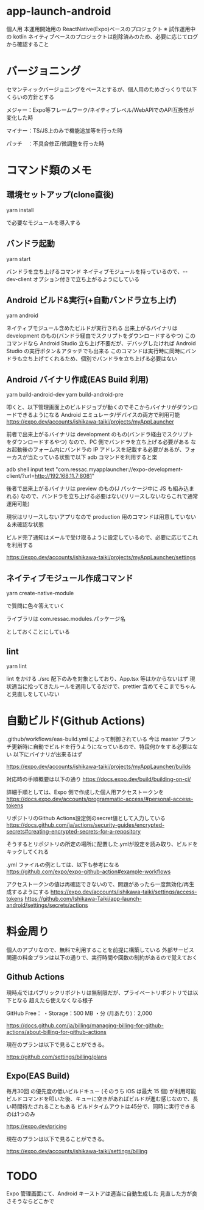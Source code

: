 # app-launch-android

個人用
本運用開始用の ReactNative(Expo)ベースのプロジェクト
※ 試作運用中の kotlin ネイティブベースのプロジェクトは削除済みのため、必要に応じてログから確認すること

# バージョニング

セマンティックバージョニングをベースとするが、個人用のためざっくりで以下くらいの方針とする

メジャー：Expo等フレームワーク/ネイティブレベル/WebAPIでのAPI互換性が変化した時

マイナー：TS/JS上のみで機能追加等を行った時

パッチ　：不具合修正/微調整を行った時

# コマンド類のメモ

## 環境セットアップ(clone直後)

yarn install

で必要なモジュールを導入する

## バンドラ起動

yarn start

バンドラを立ち上げるコマンド
ネイティブモジュールを持っているので、--dev-client オプション付きで立ち上がるようにしている

## Android ビルド&実行(+自動バンドラ立ち上げ)

yarn android

ネイティブモジュール含めたビルドが実行される
出来上がるバイナリは development のもの(バンドラ経由でスクリプトをダウンロードするやつ)
このコマンドなら Android Studio 立ち上げ不要だが、デバッグしたければ Android Studio の実行ボタン＆アタッチでも出来る
このコマンドは実行時に同時にバンドラも立ち上げてくれるため、個別でバンドラを立ち上げる必要はない

## Android バイナリ作成(EAS Build 利用)

yarn build-android-dev
yarn build-android-pre

叩くと、以下管理画面上のビルドジョブが動くのでそこからバイナリがダウンロードできるようになる
Android エミュレータ/デバイスの両方で利用可能
https://expo.dev/accounts/ishikawa-taiki/projects/myAppLauncher

前者で出来上がるバイナリは development のもの(バンドラ経由でスクリプトをダウンロードするやつ)
なので、PC 側でバンドラを立ち上げる必要がある
なお起動後のフォーム内にバンドラの IP アドレスを記載する必要があるが、フォーカスが当たっている状態で以下 adb コマンドを利用すると楽

adb shell input text "com.ressac.myapplauncher://expo-development-client/?url=http://192.168.11.7:8081"

後者で出来上がるバイナリは preview のもの(J パッケージ中に JS も組み込まれる)
なので、バンドラを立ち上げる必要はない(リリースしないならこれで通常運用可能)

現状はリリースしないアプリなので production 用のコマンドは用意していない＆未確認な状態

ビルド完了通知はメールで受け取るように設定しているので、必要に応じてこれを利用する

https://expo.dev/accounts/ishikawa-taiki/projects/myAppLauncher/settings

## ネイティブモジュール作成コマンド

yarn create-native-module

で質問に色々答えていく

ライブラリは
com.ressac.modules.パッケージ名

としておくことにしている

## lint

yarn lint

lint をかける
./src 配下のみを対象としており、App.tsx 等はかからないはず
現状適当に拾ってきたルールを適用してるだけで、prettier 含めてそこまでちゃんと見直しをしていない

# 自動ビルド(Github Actions)

.github/workflows/eas-build.yml によって制御されている
今は master ブランチ更新時に自動でビルドを行うようになっているので、特段何かをする必要はない
以下にバイナリが出来るはず

https://expo.dev/accounts/ishikawa-taiki/projects/myAppLauncher/builds

対応時の手順概要は以下の通り
https://docs.expo.dev/build/building-on-ci/

詳細手順としては、Expo 側で作成した個人用アクセストークンを
https://docs.expo.dev/accounts/programmatic-access/#personal-access-tokens

リポジトリのGithub Actions設定側のsecret値として入力している
https://docs.github.com/ja/actions/security-guides/encrypted-secrets#creating-encrypted-secrets-for-a-repository

そうするとリポジトリの所定の場所に配置した.ymlが設定を読み取り、ビルドをキックしてくれる

.yml ファイルの例としては、以下も参考になる
https://github.com/expo/expo-github-action#example-workflows

アクセストークンの値は再確認できないので、問題があったら一度無効化/再生成するようにする
https://expo.dev/accounts/ishikawa-taiki/settings/access-tokens
https://github.com/Ishikawa-Taiki/app-launch-android/settings/secrets/actions

# 料金周り

個人のアプリなので、無料で利用することを前提に構築している
外部サービス関連の料金プランは以下の通りで、実行時間や回数の制約があるので覚えておく

## Github Actions

現時点ではパブリックリポジトリは無制限だが、プライベートリポジトリでは以下となる
超えたら使えなくなる様子

GitHub Free：
・Storage：500 MB
・分 (月あたり)：2,000

https://docs.github.com/ja/billing/managing-billing-for-github-actions/about-billing-for-github-actions

現在のプランは以下で見ることができる。

https://github.com/settings/billing/plans

## Expo(EAS Build)

毎月30回 の優先度の低いビルドキュー (そのうち iOS は最大 15 個) が利用可能
ビルドコマンドを叩いた後、キューに空きがあればビルドが進む感じなので、長い時間待たされることもある
ビルドタイムアウトは45分で、同時に実行できるのは1つのみ

https://expo.dev/pricing

現在のプランは以下で見ることができる。

https://expo.dev/accounts/ishikawa-taiki/settings/billing

# TODO

Expo 管理画面にて、Android キーストアは適当に自動生成した
見直した方が良さそうならどこかで
